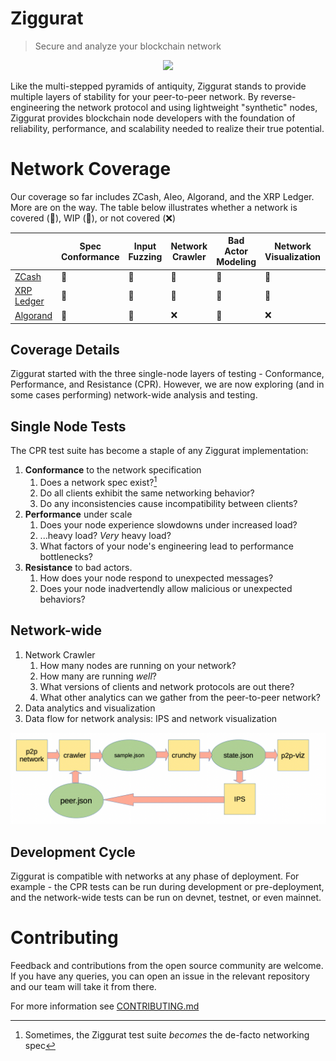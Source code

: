 # Ziggurat
> Secure and analyze your blockchain network

<p align="center">
    <img src="https://github.com/runziggurat/.github/blob/main/profile/assets/logo.png" height="300px">
</p>

Like the multi-stepped pyramids of antiquity, Ziggurat stands to provide multiple layers of stability for your peer-to-peer network. By reverse-engineering the network protocol and using lightweight "synthetic" nodes, Ziggurat provides blockchain node developers with the foundation of reliability, performance, and scalability needed to realize their true potential.

# Network Coverage

Our coverage so far includes ZCash, Aleo, Algorand, and the XRP Ledger. More are on the way. The table below illustrates whether a network is covered (💚), WIP (🚧), or not covered (❌)

|  &nbsp;            | Spec Conformance | Input Fuzzing | Network Crawler | Bad Actor Modeling | Network Visualization | Performance Benchmarking |
|--------------------|------------------|---------------|-----------------|--------------------|-----------------------|--------------------------|
| [ZCash]            | 💚               | 💚            | 💚              | 💚                 | 💚                    | 💚                       |
| [XRP Ledger]       | 💚               | 🚧            | 🚧              | 🚧                 | 🚧                    | 💚                       |
| [Algorand]         | 💚               | 💚            | ❌              | 💚                 | ❌                    | 💚                       |

[ZCash]: https://github.com/runziggurat/zcash
[XRP Ledger]: https://github.com/runziggurat/xrpl
[Algorand]: https://github.com/runziggurat/algorand

## Coverage Details

Ziggurat started with the three single-node layers of testing - Conformance, Performance, and Resistance (CPR). However, we are now exploring (and in some cases performing) network-wide analysis and testing.

## Single Node Tests

The CPR test suite has become a staple of any Ziggurat implementation:

1. **Conformance** to the network specification
   1. Does a network spec exist?[^1]
   2. Do all clients exhibit the same networking behavior?
   3. Do any inconsistencies cause incompatibility between clients?
2. **Performance** under scale
   1. Does your node experience slowdowns under increased load?
   2. ...heavy load? _Very_ heavy load?
   3. What factors of your node's engineering lead to performance bottlenecks?
3. **Resistance** to bad actors.
   1. How does your node respond to unexpected messages?
   2. Does your node inadvertendly allow malicious or unexpected behaviors?

## Network-wide

1. Network Crawler
   1. How many nodes are running on your network?
   2. How many are running _well_?
   3. What versions of clients and network protocols are out there?
   4. What other analytics can we gather from the peer-to-peer network?
2. Data analytics and visualization
3. Data flow for network analysis: IPS and network visualization

![](/profile/assets/p2p-dataflow.png)


<!-- 2. Testnet Red-Teaming (coming soon!) -->
<!-- 2. DoS protection (coming soon!) -->

## Development Cycle

Ziggurat is compatible with networks at any phase of deployment. For example - the CPR tests can be run during development or pre-deployment, and the network-wide tests can be run on devnet, testnet, or even mainnet.

[^1]: Sometimes, the Ziggurat test suite _becomes_ the de-facto networking spec

# Contributing

Feedback and contributions from the open source community are welcome. If you have any queries, you can open an issue in the relevant repository and our team will take it from there.

For more information see [CONTRIBUTING.md](https://github.com/runziggurat/.github/blob/main/CONTRIBUTING.md)
